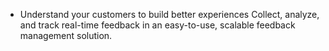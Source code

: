 - Understand your customers to build better experiences
  Collect, analyze, and track real-time feedback in an easy-to-use, scalable feedback management solution.